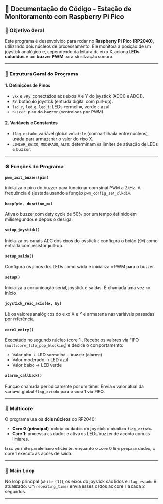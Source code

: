 ## 📝 **Documentação do Código - Estação de Monitoramento com Raspberry Pi Pico**

### 🎯 Objetivo Geral
Este programa é desenvolvido para rodar no **Raspberry Pi Pico (RP2040)**, utilizando dois núcleos de processamento. Ele monitora a posição de um joystick analógico e, dependendo da leitura do eixo X, aciona **LEDs coloridos** e um **buzzer PWM** para sinalização sonora.

---

### 🧩 Estrutura Geral do Programa

#### 1. **Definições de Pinos**
- `vRx` e `vRy`: conectados aos eixos X e Y do joystick (ADC0 e ADC1).
- `SW`: botão do joystick (entrada digital com pull-up).
- `led_r`, `led_g`, `led_b`: LEDs vermelho, verde e azul.
- `buzzer`: pino do buzzer (controlado por PWM).

#### 2. **Variáveis e Constantes**
- `flag_estado`: variável global `volatile` (compartilhada entre núcleos), usada para armazenar o valor do eixo X.
- `LIMIAR_BAIXO`, `MODERADO`, `ALTO`: determinam os limites de ativação de LEDs e buzzer.

---

### ⚙️ **Funções do Programa**

#### `pwm_init_buzzer(pin)`
Inicializa o pino do buzzer para funcionar com sinal PWM a 2kHz. A frequência é ajustada usando a função `pwm_config_set_clkdiv`.

#### `beep(pin, duration_ms)`
Ativa o buzzer com duty cycle de 50% por um tempo definido em milissegundos e depois o desliga.

#### `setup_joystick()`
Inicializa os canais ADC dos eixos do joystick e configura o botão (`SW`) como entrada com resistor pull-up.

#### `setup_saida()`
Configura os pinos dos LEDs como saída e inicializa o PWM para o buzzer.

#### `setup()`
Inicializa a comunicação serial, joystick e saídas. É chamada uma vez no início.

#### `joystick_read_axis(&x, &y)`
Lê os valores analógicos do eixo X e Y e armazena nas variáveis passadas por referência.

#### `core1_entry()`
Executado no segundo núcleo (core 1). Recebe os valores via FIFO (`multicore_fifo_pop_blocking`) e decide o comportamento:
- Valor alto → LED vermelho + buzzer (alarme)
- Valor moderado → LED azul
- Valor baixo → LED verde

#### `alarme_callback()`
Função chamada periodicamente por um timer. Envia o valor atual da variável global `flag_estado` para o core 1 via FIFO.

---

### 🧠 **Multicore**
O programa usa os **dois núcleos** do RP2040:
- **Core 0 (principal)**: coleta os dados do joystick e atualiza `flag_estado`.
- **Core 1**: processa os dados e ativa os LEDs/buzzer de acordo com os limiares.

Isso permite paralelismo eficiente: enquanto o core 0 lê e prepara dados, o core 1 executa as ações de saída.

---

### 🔁 **Main Loop**
No loop principal (`while (1)`), os eixos do joystick são lidos e `flag_estado` é atualizado. Um `repeating_timer` envia esses dados ao core 1 a cada 2 segundos.

---
